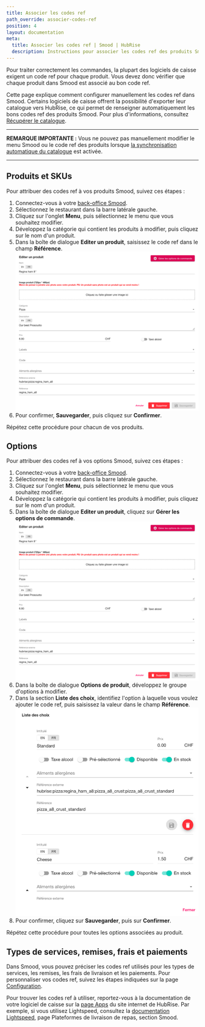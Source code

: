 ```yaml
---
title: Associer les codes ref
path_override: associer-codes-ref
position: 4
layout: documentation
meta:
  title: Associer les codes ref | Smood | HubRise
  description: Instructions pour associer les codes ref des produits Smood à d'autres apps après avoir connecté le logiciel de caisse à HubRise. Connectez vos apps et synchronisez vos données.
---
```


Pour traiter correctement les commandes, la plupart des logiciels de caisse exigent un code ref pour chaque produit. Vous devez donc vérifier que chaque produit dans Smood est associé au bon code ref.

Cette page explique comment configurer manuellement les codes ref dans Smood. Certains logiciels de caisse offrent la possibilité d'exporter leur catalogue vers HubRise, ce qui permet de renseigner automatiquement les bons codes ref des produits Smood. Pour plus d'informations, consultez [Récupérer le catalogue](/apps/smood/pull-catalog).

---

**REMARQUE IMPORTANTE :** Vous ne pouvez pas manuellement modifier le menu Smood ou le code ref des produits lorsque [la synchronisation automatique du catalogue](/apps/smood/configuration#synchronisation-settings) est activée.

---

## Produits et SKUs

Pour attribuer des codes ref à vos produits Smood, suivez ces étapes :

1. Connectez-vous à votre [back-office Smood](https://manager.smood.ch).
1. Sélectionnez le restaurant dans la barre latérale gauche.
1. Cliquez sur l'onglet **Menu**, puis sélectionnez le menu que vous souhaitez modifier.
1. Développez la catégorie qui contient les produits à modifier, puis cliquez sur le nom d'un produit.
1. Dans la boîte de dialogue **Editer un produit**, saisissez le code ref dans le champ **Référence**. ![Code ref produit dans le back-office Smood](./images/001-smood-product-ref-code.png)
1. Pour confirmer, **Sauvegarder**, puis cliquez sur **Confirmer**.

Répétez cette procédure pour chacun de vos produits.

## Options

Pour attribuer des codes ref à vos options Smood, suivez ces étapes :

1. Connectez-vous à votre [back-office Smood](https://manager.smood.ch).
1. Sélectionnez le restaurant dans la barre latérale gauche.
1. Cliquez sur l'onglet **Menu**, puis sélectionnez le menu que vous souhaitez modifier.
1. Développez la catégorie qui contient les produits à modifier, puis cliquez sur le nom d'un produit.
1. Dans la boîte de dialogue **Editer un produit**, cliquez sur **Gérer les options de commande**. ![Code ref produit dans le back-office Smood](./images/001-smood-product-ref-code.png)
1. Dans la boîte de dialogue **Options de produit**, développez le groupe d'options à modifier.
1. Dans la section **Liste des choix**, identifiez l'option à laquelle vous voulez ajouter le code ref, puis saisissez la valeur dans le champ **Référence**. ![Code ref option dans le back-office Smood](./images/002-smood-options-ref-code.png)
1. Pour confirmer, cliquez sur **Sauvegarder**, puis sur **Confirmer**.

Répétez cette procédure pour toutes les options associées au produit.

## Types de services, remises, frais et paiements

Dans Smood, vous pouvez préciser les codes ref utilisés pour les types de services, les remises, les frais de livraison et les paiements. Pour personnaliser vos codes ref, suivez les étapes indiquées sur la page [Configuration](/apps/smood/configuration).

Pour trouver les codes ref à utiliser, reportez-vous à la documentation de votre logiciel de caisse sur la [page Apps](/apps) du site internet de HubRise. Par exemple, si vous utilisez Lightspeed, consultez la [documentation Lightspeed](/apps/lightspeed-restaurant/overview), page Plateformes de livraison de repas, section Smood.
